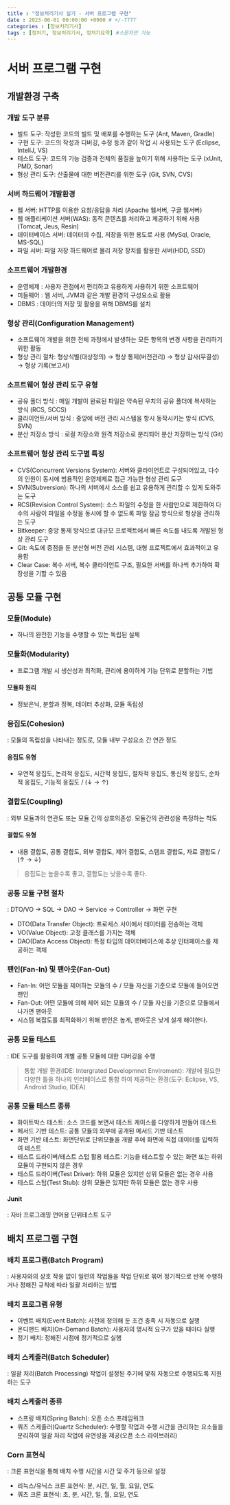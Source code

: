 ```yaml
---
title : "정보처리기사 실기 - 서버 프로그램 구현"
date : 2023-06-01 00:00:00 +0900 # +/-TTTT
categories : [정보처리기사]
tags : [정처기, 정보처리기사, 정처기요약] #소문자만 가능
---
```


# **서버 프로그램 구현**

## 개발환경 구축

### 개발 도구 분류

- 빌드 도구: 작성한 코드의 빌드 및 배포를 수행하는 도구 (Ant, Maven, Gradle)
- 구현 도구: 코드의 작성과 디버깅, 수정 등과 같이 작업 시 사용되는 도구 (Eclipse, InteliJ, VS)
- 테스트 도구: 코드의 기능 검증과 전체의 품질을 높이기 위해 사용하는 도구 (xUnit, PMD, Sonar)
- 형상 관리 도구: 산출물에 대한 버전관리를 위한 도구 (Git, SVN, CVS)

### 서버 하드웨어 개발환경

- 웹 서버: HTTP를 이용한 요청/응답을 처리 (Apache 웹서버, 구글 웹서버)
- 웹 애플리케이션 서버(WAS): 동적 콘텐츠를 처리하고 제공하기 위해 사용 (Tomcat, Jeus, Resin)
- 데이터베이스 서버: 데이터의 수집, 저장을 위한 용도로 사용 (MySql, Oracle, MS-SQL)
- 파일 서버: 파일 저장 하드웨어로 물리 저장 장치를 활용한 서버(HDD, SSD)

### 소프트웨어 개발환경

- 운영체제 : 사용자 관점에서 편리하고 유용하게 사용하기 위한 소프트웨어
- 미들웨어 : 웹 서버, JVM과 같은 개발 환경의 구성요소로 활용
- DBMS : 데이터의 저장 및 활용을 위해 DBMS를 설치

### 형상 관리(Configuration Management)

- 소프트웨어 개발을 위한 전체 과정에서 발생하는 모든 항목의 변경 사항을 관리하기 위한 활동
- 형상 관리 절차: 형상식별(대상정의) → 형상 통제(버전관리) → 형상 감사(무결성) → 형상 기록(보고서)

### 소프트웨어 형상 관리 도구 유형

- 공유 폴더 방식 : 매일 개발이 완료된 파일은 약속된 우치의 공유 폴더에 복사하는 방식 (RCS, SCCS)
- 클라이언트/서버 방식 : 중앙에 버전 관리 시스템을 항시 동작시키는 방식 (CVS, SVN)
- 분산 저장소 방식 : 로컬 저장소와 원격 저장소로 분리되어 분산 저장하는 방식 (Git)

### 소프트웨어 형상 관리 도구별 특징

- CVS(Concurrent Versions System): 서버와 클라이언트로 구성되어있고, 다수의 인원이 동시에 범용적인 운영체제로 접근 가능한 형상 관리 도구
- SVN(Subversion): 하나의 서버에서 소스를 쉽고 유용하게 관리할 수 있게 도와주는 도구
- RCS(Revision Control System): 소스 파일의 수정을 한 사람만으로 제한하여 다수의 사람이 파일을 수정을 동시에 할 수 없도록 파일 잠금 방식으로 형상을 관리하는 도구
- Bitkeeper: 중앙 통제 방식으로 대규모 프로젝트에서 빠른 속도를 내도록 개발된 형상 관리 도구
- Git: 속도에 중점을 둔 분산형 버전 관리 시스템, 대형 프로젝트에서 효과적이고 유용함
- Clear Case: 복수 서버, 복수 클라이언트 구조, 필요한 서버를 하나씩 추가하여 확장성을 기할 수 있음



## 공통 모듈 구현

### 모듈(Module)
- 하나의 완전한 기능을 수행할 수 있는 독립된 실체

### 모듈화(Modularity)
- 프로그램 개발 시 생산성과 최적화, 관리에 용이하게 기능 단위로 분할하는 기법

#### 모듈화 원리
- 정보은닉, 분할과 정복, 데이터 추상화, 모듈 독립성

### 응집도(Cohesion)
: 모듈의 독립성을 나타내는 정도로, 모듈 내부 구성요소 간 연관 정도

#### 응집도 유형
- 우연적 응집도, 논리적 응집도, 시간적 응집도, 절차적 응집도, 통신적 응집도, 순차적 응집도, 기능적 응집도 / (↓ → ↑)

### 결합도(Coupling)
: 외부 모듈과의 연관도 또는 모듈 간의 상호의존성. 모듈간의 관련성을 측정하는 척도

#### 결합도 유형
- 내용 결합도, 공통 결합도, 외부 결합도, 제어 결합도, 스탬프 결합도, 자료 결합도 / (↑ → ↓)

> 응집도는 높을수록 좋고, 결합도는 낮을수록 좋다.

### 공통 모듈 구현 절차
: DTO/VO → SQL → DAO → Service → Controller → 화면 구현

- DTO(Data Transfer Object): 프로세스 사이에서 데이터를 전송하는 객체
- VO(Value Object): 고정 클래스를 가지는 객체
- DAO(Data Access Object): 특정 타입의 데이터베이스에 추상 인터페이스를 제공하는 객체

### 팬인(Fan-In) 및 팬아웃(Fan-Out)

- Fan-In: 어떤 모듈을 제어하는 모듈의 수 / 모듈 자신을 기준으로 모듈에 들어오면 팬인
- Fan-Out: 어떤 모듈에 의해 제어 되는 모듈의 수 / 모듈 자신을 기준으로 모듈에서 나가면 팬아웃
- 시스템 복잡도를 최적화하기 위해 팬인은 높게, 팬아웃은 낮게 설계 해야한다.

### 공통 모듈 테스트
: IDE 도구를 활용하여 개별 공통 모듈에 대한 디버깅을 수행

> 통합 개발 환경(IDE: Intergrated Developmnet Enviroment): 개발에 필요한 다양한 틀을 하나의 인터페이스로 통합 하여 제공하는 환경(도구: Eclipse, VS, Android Studio, IDEA)

### 공통 모듈 테스트 종류

- 화이트박스 테스트: 소스 코드를 보면서 테스트 케이스를 다양하게 만들어 테스트
- 메서드 기반 테스트: 공통 모듈의 외부에 공개된 메서드 기반 테스트
- 화면 기반 테스트: 화면단위로 단위모듈을 개발 후에 화면에 직접 데이터를 입력하여 테스트
- 테스트 드라이버/테스트 스텁 활용 테스트: 기능을 테스트할 수 있는 화면 또는 하위 모듈이 구현되지 않은 경우
- 테스트 드라이버(Test Driver): 하위 모듈은 있지만 상위 모듈은 없는 경우 사용
- 테스트 스텁(Test Stub): 상위 모듈은 있지만 하위 모듈은 없는 경우 사용

#### Junit
: 자바 프로그래밍 언어용 단위테스트 도구



## 배치 프로그램 구현

### 배치 프로그램(Batch Program)
: 사용자와의 상호 작용 없이 일련의 작업들을 작업 단위로 묶어 정기적으로 반복 수행하거나 정해진 규칙에 따라 일괄 처리하는 방법

### 배치 프로그램 유형

- 이벤트 배치(Event Batch): 사전에 정의해 둔 조건 충족 시 자동으로 실행
- 온디맨드 배치(On-Demand Batch): 사용자의 명시적 요구가 있을 때마다 실행
- 정기 배치: 정해진 시점에 정기적으로 실행

### 배치 스케줄러(Batch Scheduler)
: 일괄 처리(Batch Processing) 작업이 설정된 주기에 맞춰 자동으로 수행되도록 지원하는 도구

### 배치 스케줄러 종류

- 스프링 배치(Spring Batch): 오픈 소스 프레임워크
- 쿼츠 스케줄러(Quartz Scheduler): 수행할 작업과 수행 시간을 관리하는 요소들을 분리하여 일괄 처리 작업에 유연성을 제공(오픈 소스 라이브러리)

### Corn 표현식
: 크론 표현식을 통해 배치 수행 시간을 시간 및 주기 등으로 설정

- 리눅스/유닉스 크론 표현식: 분, 시간, 일, 월, 요일, 연도
- 쿼츠 크론 표현식: 초, 분, 시간, 일, 월, 요일, 연도
